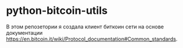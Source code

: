 python-bitcoin-utils
====================

В этом репозетории я создала клиент биткоин сети на основе документации https://en.bitcoin.it/wiki/Protocol_documentation#Common_standards. 
